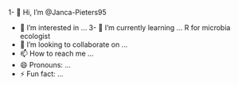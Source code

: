 1- 👋 Hi, I’m @Janca-Pieters95
- 👀 I’m interested in ...
3- 🌱 I’m currently learning ... R for microbia ecologist
- 💞️ I’m looking to collaborate on ...
- 📫 How to reach me ...
- 😄 Pronouns: ...
- ⚡ Fun fact: ...

<!---
Janca-Pieters95/Janca-Pieters95 is a ✨ special ✨ repository because its `README.md` (this file) appears on your GitHub profile.
You can click the Preview link to take a look at your changes.
--->
